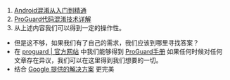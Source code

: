 1. [Android混淆从入门到精通](https://www.jianshu.com/p/7436a1a32891)
2. [ ProGuard代码混淆技术详解](https://www.cnblogs.com/cr330326/p/5534915.html)
3. 从上述内容我们可以得到一定的操作性。
  - 但是这不够，如果我们有了自己的需求，我们应该到哪里寻找答案？
  - 在 [proguard | 官方网站](https://www.guardsquare.com/en/proguard) 中我们能够得到 [ProGuard手册](https://www.guardsquare.com/en/proguard/manual/introduction) 如果任何时候对任何文章存在异议，我们可以在这里得到我们想要的一切。
  - 结合 [Google 提供的解决方案](http://developer.android.com/guide/developing/tools/proguard.html) 更完美
